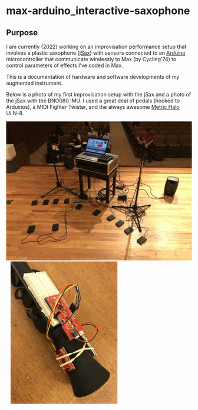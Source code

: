 # max-arduino_interactive-saxophone

## Purpose
I am currently (2022) working on an improvisation performance setup that involves a plastic saxophone ([jSax](https://www.nuvoinstrumental.com/products/jsax/)) with sensors connected to an [Arduino](https://www.arduino.cc) microcontroller that communicate wirelessly to Max (by Cycling'74) to control parameters of effects I’ve coded in Max.

This is a documentation of hardware and software developments of my augmented instrument.

Below is a photo of my first improvisation setup with the jSax and a photo of the jSax with the BNO080 IMU. I used a great deal of pedals (hooked to Arduinos), a MIDI Fighter Twister, and the always awesome [Metric Halo](https://mhsecure.com/metric_halo/home.html) ULN-8.

<img src="/media/2021-performance-setup.jpeg" width="515">&nbsp;&nbsp;&nbsp;<img src="/media/2021-prototype.jpeg" width="290">
